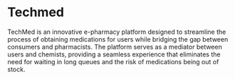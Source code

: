 # Techmed

TechMed is an innovative e-pharmacy platform designed to streamline the process of obtaining medications
for users while bridging the gap between consumers and pharmacists. The platform serves as a mediator 
between users and chemists, providing a seamless experience that eliminates the need for waiting in long queues
and the risk of medications being out of stock.
